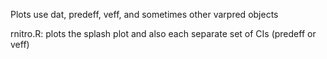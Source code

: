 Plots use dat, predeff, veff, and sometimes other varpred objects

rnitro.R: plots the splash plot and also each separate set of CIs (predeff or veff)
